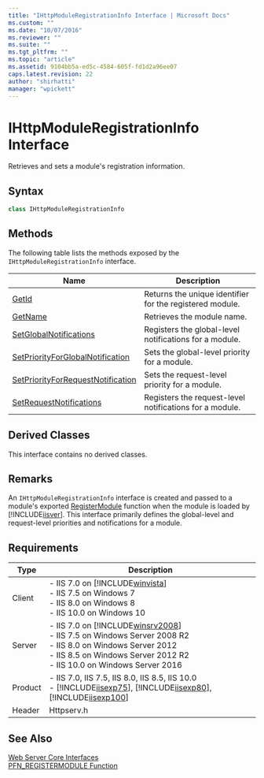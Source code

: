```yaml
---
title: "IHttpModuleRegistrationInfo Interface | Microsoft Docs"
ms.custom: ""
ms.date: "10/07/2016"
ms.reviewer: ""
ms.suite: ""
ms.tgt_pltfrm: ""
ms.topic: "article"
ms.assetid: 9104bb5a-ed5c-4584-605f-fd1d2a96ee07
caps.latest.revision: 22
author: "shirhatti"
manager: "wpickett"
---
```

# IHttpModuleRegistrationInfo Interface
Retrieves and sets a module's registration information.  
  
## Syntax  
  
```cpp  
class IHttpModuleRegistrationInfo  
```  
  
## Methods  
 The following table lists the methods exposed by the `IHttpModuleRegistrationInfo` interface.  
  
|Name|Description|  
|----------|-----------------|  
|[GetId](../../web-development-reference\native-code-api-reference/ihttpmoduleregistrationinfo-getid-method.md)|Returns the unique identifier for the registered module.|  
|[GetName](../../web-development-reference\native-code-api-reference/ihttpmoduleregistrationinfo-getname-method.md)|Retrieves the module name.|  
|[SetGlobalNotifications](../../web-development-reference\native-code-api-reference/ihttpmoduleregistrationinfo-setglobalnotifications-method.md)|Registers the global-level notifications for a module.|  
|[SetPriorityForGlobalNotification](../../web-development-reference\native-code-api-reference/ihttpmoduleregistrationinfo-setpriorityforglobalnotification-method.md)|Sets the global-level priority for a module.|  
|[SetPriorityForRequestNotification](../../web-development-reference\native-code-api-reference/ihttpmoduleregistrationinfo-setpriorityforrequestnotification-method.md)|Sets the request-level priority for a module.|  
|[SetRequestNotifications](../../web-development-reference\native-code-api-reference/ihttpmoduleregistrationinfo-setrequestnotifications-method.md)|Registers the request-level notifications for a module.|  
  
## Derived Classes  
 This interface contains no derived classes.  
  
## Remarks  
 An `IHttpModuleRegistrationInfo` interface is created and passed to a module's exported [RegisterModule](../../web-development-reference\native-code-api-reference/pfn-registermodule-function.md) function when the module is loaded by [!INCLUDE[iisver](../../wmi-provider/includes/iisver-md.md)]. This interface primarily defines the global-level and request-level priorities and notifications for a module.  
  
## Requirements  
  
|Type|Description|  
|----------|-----------------|  
|Client|-   IIS 7.0 on [!INCLUDE[winvista](../../wmi-provider/includes/winvista-md.md)]<br />-   IIS 7.5 on Windows 7<br />-   IIS 8.0 on Windows 8<br />-   IIS 10.0 on Windows 10|  
|Server|-   IIS 7.0 on [!INCLUDE[winsrv2008](../../wmi-provider/includes/winsrv2008-md.md)]<br />-   IIS 7.5 on Windows Server 2008 R2<br />-   IIS 8.0 on Windows Server 2012<br />-   IIS 8.5 on Windows Server 2012 R2<br />-   IIS 10.0 on Windows Server 2016|  
|Product|-   IIS 7.0, IIS 7.5, IIS 8.0, IIS 8.5, IIS 10.0<br />-   [!INCLUDE[iisexp75](../../web-development-reference/native-code-api-reference/includes/iisexp75-md.md)], [!INCLUDE[iisexp80](../../web-development-reference/native-code-api-reference/includes/iisexp80-md.md)], [!INCLUDE[iisexp100](../../web-development-reference/native-code-api-reference/includes/iisexp100-md.md)]|  
|Header|Httpserv.h|  
  
## See Also  
 [Web Server Core Interfaces](../../web-development-reference\native-code-api-reference/web-server-core-interfaces.md)   
 [PFN_REGISTERMODULE Function](../../web-development-reference\native-code-api-reference/pfn-registermodule-function.md)